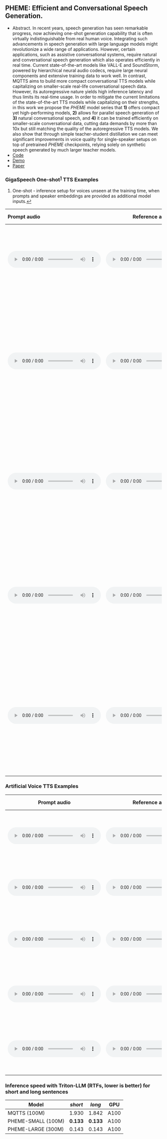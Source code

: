 ## PHEME: Efficient and Conversational Speech Generation.

 - Abstract. In recent years, speech generation has seen remarkable progress, now achieving one-shot generation capability that is often virtually indistinguishable from real human voice. Integrating such advancements in speech generation with large language models might revolutionize a wide range of applications. However, certain applications, such as assistive conversational systems, require natural and conversational speech generation which also operates efficiently in real time. Current state-of-the-art models like VALL-E and SoundStorm, powered by hierarchical neural audio codecs, require large neural components and extensive training data to work well. In contrast, MQTTS aims to build more compact conversational TTS models while capitalizing on smaller-scale real-life conversational speech data. However, its autoregressive nature yields high inference latency and thus limits its real-time usage. In order to mitigate the current limitations of the state-of-the-art TTS models while capitalizing on their strengths, in this work we propose the *PHEME* model series that **1)** offers compact yet high-performing models, **2)** allows for parallel speech generation of **3)** natural conversational speech, and **4)** it can be trained efficiently on smaller-scale conversational data, cutting data demands by more than 10x but still matching the quality of the autoregressive TTS models. We also show that through simple teacher-student distillation we can meet significant improvements in voice quality for single-speaker setups on top of pretrained *PHEME* checkpoints, relying solely on synthetic speech generated by much larger teacher models.
 - [Code](https://github.com/PolyAI-LDN/pheme)
 - [Demo](https://huggingface.co/spaces/PolyAI/pheme)
 - [Paper](https://arxiv.org/pdf/2401.02839.pdf)


### GigaSpeech One-shot<sup id="fnref1"><a href="#fn1" title="see footnote">1</a></sup> TTS Examples
<div>
  <ol class="footnotes">
    <li id="fn1">
      One-shot - inference setup for voices unseen at the training time, when prompts and speaker embeddings are provided as additional model inputs.<a href="#fnref1" title="Back to text">↩</a>
    </li>
  </ol>
</div>


| Prompt audio                                                 | Reference audio                                              | PHEME (100M)                                                 | PHEME (300M) no speaker embeddings                           | PHEME (300M)                                                 | Prompt text                                                  | Reference text                                               |
| :----------------------------------------------------------- | ------------------------------------------------------------ | ------------------------------------------------------------ | ------------------------------------------------------------ | ------------------------------------------------------------ | ------------------------------------------------------------ | ------------------------------------------------------------ |
| <audio src="samples/gigaspeech/YOU1000000044_S0000798.wav" type="audio/wav" controls preload></audio> | <audio src="samples/gigaspeech/YOU1000000044_S0000799.wav" type="audio/wav" controls preload></audio> | <audio src="samples/pheme-100/209.wav" type="audio/wav" controls preload></audio> | <audio src="samples/pheme-no-spkr-300/209.wav" type="audio/wav" controls preload></audio> | <audio src="samples/pheme-300/209.wav" type="audio/wav" controls preload></audio> | let's just say in her own words, once i sat down and watched it i never moved, i w     as enthralled by it. | and she told me the next time she went back she would take me with her. and i waited, of      course, like i said, thirteen years. |
| <audio src="samples/gigaspeech/POD1000000004_S0000246.wav" type="audio/wav" controls preload></audio> | <audio src="samples/gigaspeech/POD1000000004_S0000247.wav" type="audio/wav" controls preload></audio> | <audio src="samples/pheme-100/019.wav" type="audio/wav" controls preload></audio> | <audio src="samples/pheme-no-spkr-300/019.wav" type="audio/wav" controls preload></audio> | <audio src="samples/pheme-300/019.wav" type="audio/wav" controls preload></audio> | in early twenty-twenty, blue apron put the word out that it was interested in possibly getting scooped up. maybe by a big grocery chain. or someone else with deep pockets who wanted to      own a meal kit delivery business. | at the same time, garcia says, the company acted like it was in turnaround mode. it decid     ed to streamline operations, including shutting down its fulfillment center in texas |
| <audio src="samples/gigaspeech/POD1000000018_S0000253.wav" type="audio/wav" controls preload></audio> | <audio src="samples/gigaspeech/POD1000000018_S0000254.wav" type="audio/wav" controls preload></audio> | <audio src="samples/pheme-100/042.wav" type="audio/wav" controls preload></audio> | <audio src="samples/pheme-no-spkr-300/042.wav" type="audio/wav" controls preload></audio> | <audio src="samples/pheme-300/042.wav" type="audio/wav" controls preload></audio> | aside from influencing basically everyone who matters he was one of the first if not, in fact the first artist to bring an electric guitar player with him on to the grand oleopry stag     e. | if you want to call it a honky tonk, and it happened after ernest tubb. it was influenced      by ernest tubb. before i get to the story and episode, i'd like to address one other thing. |
| <audio src="samples/gigaspeech/POD1000000048_S0000035.wav" type="audio/wav" controls preload></audio> | <audio src="samples/gigaspeech/POD1000000048_S0000036.wav" type="audio/wav" controls preload></audio> | <audio src="samples/pheme-100/080.wav" type="audio/wav" controls preload></audio> | <audio src="samples/pheme-no-spkr-300/080.wav" type="audio/wav" controls preload></audio> | <audio src="samples/pheme-300/080.wav" type="audio/wav" controls preload></audio> | so it's ah i think there's a range of risks, but generally speaking ah there's goi     ng to be a study increase in the floor of the skill level as these ah a i technologies diffuse. | that is, there will be more and more ah capabilities available to people at the bottom of      the scale, that is individuals as well as people with more access to computing power, ah money, and data at the higher end. |
| <audio src="samples/gigaspeech/YOU1000000006_S0000052.wav" type="audio/wav" controls preload></audio> | <audio src="samples/gigaspeech/YOU1000000006_S0000051.wav" type="audio/wav" controls preload></audio> | <audio src="samples/pheme-100/188.wav" type="audio/wav" controls preload></audio> | <audio src="samples/pheme-no-spkr-300/188.wav" type="audio/wav" controls preload></audio> | <audio src="samples/pheme-300/188.wav" type="audio/wav" controls preload></audio> | so after they put in their name, phone number, email address onto your landing pag     e. where would you like to send them? would you like to send them to your facebook page your website? | book an appointment to a buyer on facebook messenger bot, a seller messenger bot. where w     ould you like to send them? so for this example i'm just gonna say book an appointment. |



### Artificial Voice TTS Examples 

| Prompt audio                                                 | Reference audio                                              | PHEME (300M) no training on artificial voice                 | PHEME (300M)                                                 | Prompt text                                                  | Reference text                                               |
| ------------------------------------------------------------ | ------------------------------------------------------------ | ------------------------------------------------------------ | ------------------------------------------------------------ | ------------------------------------------------------------ | ------------------------------------------------------------ |
| <audio src="samples/empress/46.wav" type="audio/wav" controls preload></audio> | <audio src="samples/empress/269.wav" type="audio/wav" controls preload></audio> | <audio src="samples/pheme-no-empress-300/270.wav" type="audio/wav" controls preload></audio> | <audio src="samples/pheme-empress-300/270.wav" type="audio/wav" controls preload></audio> | Our garden terrace is a lovely spot for afternoon tea.       | The city’s ghost walk is a spooky and fascinating evening adventure. |
| <audio src="samples/empress/29.wav" type="audio/wav" controls preload></audio> | <audio src="samples/empress/234.wav" type="audio/wav" controls preload></audio> | <audio src="samples/pheme-no-empress-300/235.wav" type="audio/wav" controls preload></audio> | <audio src="samples/pheme-empress-300/235.wav" type="audio/wav" controls preload></audio> | If you need a quiet place to work, our library is just perfect. | Our hotel’s evening bonfires are a great place to socialize. |
| <audio src="samples/empress/114.wav" type="audio/wav" controls preload></audio> | <audio src="samples/empress/242.wav" type="audio/wav" controls preload></audio> | <audio src="samples/pheme-no-empress-300/243.wav" type="audio/wav" controls preload></audio> | <audio src="samples/pheme-empress-300/243.wav" type="audio/wav" controls preload></audio> | There’s a delightful chocolate factory tour, great for families. | Our rooftop jazz nights feature some of the best local talent. |
| <audio src="samples/empress/161.wav" type="audio/wav" controls preload></audio> | <audio src="samples/empress/226.wav" type="audio/wav" controls preload></audio> | <audio src="samples/pheme-no-empress-300/227.wav" type="audio/wav" controls preload></audio> | <audio src="samples/pheme-empress-300/227.wav" type="audio/wav" controls preload></audio> | The rooftop bar hosts a live DJ on Friday nights.            | Our in-house sommelier leads an exquisite wine and cheese pairing event. |
| <audio src="samples/empress/148.wav" type="audio/wav" controls preload></audio> | <audio src="samples/empress/189.wav" type="audio/wav" controls preload></audio> | <audio src="samples/pheme-no-empress-300/190.wav" type="audio/wav" controls preload></audio> | <audio src="samples/pheme-empress-300/190.wav" type="audio/wav" controls preload></audio> | The comedy club in town is known for its hilarious acts.     | The annual food fair showcases the best of local cuisine.    |

### Inference speed with Triton-LLM (RTFs, lower is better) for short and long sentences

| Model              | *short*   | *long*    | GPU    |
| ------------------ | --------- | --------- |--------- |
| MQTTS (100M)       | 1.930     | 1.842     | A100  |
| PHEME-SMALL (100M) | **0.133** | **0.133** | A100   |
| PHEME-LARGE (300M) | 0.143     | 0.143     | A100     |

